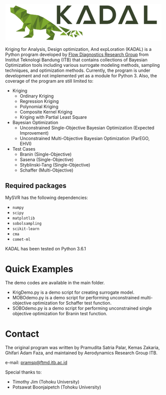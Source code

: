 <img src="https://github.com/flowdiagnosticsitb/KADAL/blob/master/images/kadal.jpg" width="700">

Kriging for Analysis, Design optimization, And expLoration (KADAL) is a Python program developed by [Flow Diagnostics Research Group](https://flowdiagnostics.ftmd.itb.ac.id "Our Lab's Homepage") from Institut Teknologi Bandung (ITB) that contains collections of Bayesian Optimization tools including various surrogate modeling methods, sampling techniques, and optimization methods.
Currently, the program is under development and not implemented yet as a module for Python 3. Also, the coverage of the program are still limited to:

* Kriging
  * Ordinary Kriging
  * Regression Kriging
  * Polynomial Kriging
  * Composite Kernel Kriging
  * Kriging with Partial Least Square
* Bayesian Optimization
  * Unconstrained Single-Objective Bayesian Optimization (Expected Improvement)
  * Unconstrained Multi-Objective Bayesian Optimization (ParEGO, EHVI)
* Test Cases
  * Branin (Single-Objective)
  * Sasena (Single-Objective)
  * Styblinski-Tang (Single-Objective)
  * Schaffer (Multi-Objective)
  
## Required packages
MySVR has the following dependencies:

* `numpy`
* `scipy`
* `matplotlib`
* `sobolsampling`
* `scikit-learn`
* `cma`
* `comet-ml`

KADAL has been tested on Python 3.6.1

# Quick Examples
The demo codes are available in the main folder. 
* KrigDemo.py is a demo script for creating surrogate model.
* MOBOdemo.py is a demo script for performing unconstrained multi-objective optimization for Schaffer test function.
* SOBOdemo.py is a demo script for performing unconstrained single objective optimization for Branin test function.

# Contact
The original program was written by Pramudita Satria Palar, Kemas Zakaria, Ghifari Adam Faza, and maintained by Aerodynamics Research Group ITB. 

e-mail: pramsp@ftmd.itb.ac.id

Special thanks to:
- Timothy Jim (Tohoku University)
- Potsawat Boonjaipetch (Tohoku University)

